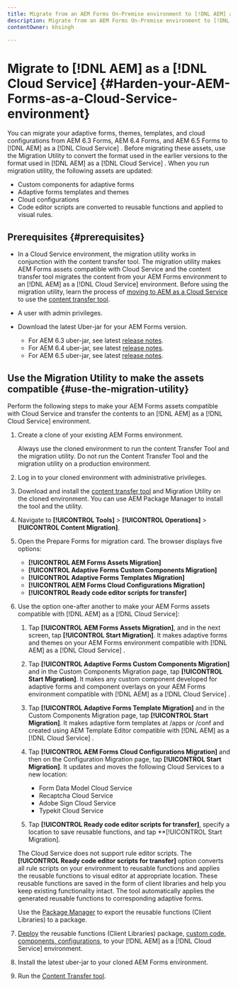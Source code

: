 ```yaml
---
title: Migrate from an AEM Forms On-Premise environment to [!DNL AEM] as a [!DNL Cloud Service]  environment
description: Migrate from an AEM Forms On-Premise environment to [!DNL AEM] as a [!DNL Cloud Service]  environment
contentOwner: khsingh

---
```


# Migrate to [!DNL AEM] as a [!DNL Cloud Service]  {#Harden-your-AEM-Forms-as-a-Cloud-Service-environment}

You can migrate your adaptive forms, themes, templates, and cloud configurations from AEM 6.3 Forms, AEM 6.4 Forms, and AEM 6.5 Forms to [!DNL AEM] as a [!DNL Cloud Service] . Before migrating these assets, use the Migration Utility to convert the format used in the earlier versions to the format used in [!DNL AEM] as a [!DNL Cloud Service] . When you run migration utility, the following assets are updated:

* Custom components for adaptive forms
* Adaptive forms templates and themes
* Cloud configurations
* Code editor scripts are converted to reusable functions and applied to visual rules.

## Prerequisites {#prerequisites}

* In a Cloud Service environment, the migration utility works in conjunction with the content transfer tool. The migration utility makes AEM Forms assets compatible with Cloud Service and the content transfer tool migrates the content from your AEM Forms environment to an [!DNL AEM] as a [!DNL Cloud Service] environment. Before using the migration utility, learn the process of [moving to AEM as a Cloud Service](https://experienceleague.adobe.com/docs/experience-manager-cloud-service/moving/home.html) to use the [content transfer tool](https://experienceleague.adobe.com/docs/experience-manager-cloud-service/moving/cloud-migration/content-transfer-tool/overview-content-transfer-tool.html?#cloud-migration).
* A user with admin privileges.
* Download the latest Uber-jar for your AEM Forms version.

  * For AEM 6.3 uber-jar, see latest [release notes](https://helpx.adobe.com/experience-manager/6-3/release-notes/sp3-release-notes.html#UberJar).
  * For AEM 6.4 uber-jar, see latest [release notes](https://experienceleague.adobe.com/docs/experience-manager-64/release-notes/sp-release-notes.html?lang=en#uber-jar).
  * For AEM 6.5 uber-jar, see latest [release notes](https://experienceleague.adobe.com/docs/experience-manager-65/release-notes/service-pack/sp-release-notes.html?lang=en#service-pack).

## Use the Migration Utility to make the assets compatible {#use-the-migration-utility}

Perform the following steps to make your AEM Forms assets compatible with Cloud Service and transfer the contents to an [!DNL AEM] as a [!DNL Cloud Service] environment.

1. Create a clone of your existing AEM Forms environment.

    Always use the cloned environment to run the content Transfer Tool and the migration utility. Do not run the Content Transfer Tool and the migration utility on a production environment.

1. Log in to your cloned environment with administrative privileges.

1. Download and install the [content transfer tool](https://experienceleague.adobe.com/docs/experience-manager-cloud-service/moving/cloud-migration/content-transfer-tool/overview-content-transfer-tool.html?#cloud-migration) and Migration Utility on the cloned environment. You can use AEM Package Manager to install the tool and the utility.

1. Navigate to **[!UICONTROL Tools]** > **[!UICONTROL Operations]** > **[!UICONTROL Content Migration]**.

1. Open the Prepare Forms for migration card. The browser displays five options:
    * **[!UICONTROL AEM Forms Assets Migration]**
    * **[!UICONTROL Adaptive Forms Custom Components Migration]**
    * **[!UICONTROL Adaptive Forms Templates Migration]**
    * **[!UICONTROL AEM Forms Cloud Configurations Migration]**
    * **[!UICONTROL Ready code editor scripts for transfer]**

1. Use the option one-after another to make your AEM Forms assets compatible with [!DNL AEM] as a [!DNL Cloud Service]:

    1. Tap **[!UICONTROL AEM Forms Assets Migration]**, and in the next screen, tap **[!UICONTROL Start Migration]**. It makes adaptive forms and themes on your AEM Forms environment compatible with [!DNL AEM] as a [!DNL Cloud Service] .

    1. Tap **[!UICONTROL Adaptive Forms Custom Components Migration]** and in the Custom Components Migration page, tap **[!UICONTROL Start Migration]**. It makes any custom component developed for adaptive forms and component overlays on your AEM Forms environment compatible with [!DNL AEM] as a [!DNL Cloud Service] .

    1. Tap **[!UICONTROL Adaptive Forms Template Migration]** and in the Custom Components Migration page, tap **[!UICONTROL Start Migration]**. It makes adaptive form templates at /apps or /conf and created using AEM Template Editor compatible with [!DNL AEM] as a [!DNL Cloud Service] .

    1. Tap **[!UICONTROL AEM Forms Cloud Configurations Migration]** and then on the Configuration Migration page, tap **[!UICONTROL Start Migration]**. It updates and moves the following Cloud Services to a new location:

        * Form Data Model Cloud Service
        * Recaptcha Cloud Service
        * Adobe Sign Cloud Service
        * Typekit Cloud Service

    1. Tap **[!UICONTROL Ready code editor scripts for transfer]**, specify a location to save reusable functions, and tap **[!UICONTROL Start Migration].

    The Cloud Service does not support rule editor scripts. The **[!UICONTROL Ready code editor scripts for transfer]** option converts all rule scripts on your environment to reusable functions and applies the reusable functions to visual editor at appropriate location. These reusable functions are saved in the form of client libraries and help you keep existing functionality intact. The tool automatically applies the generated reusable functions to corresponding adaptive forms.

    Use the [Package Manager](https://experienceleague.adobe.com/docs/experience-manager-65/administering/contentmanagement/package-manager.html?lang=en#contentmanagement) to export the reusable functions (Client Libraries) to a package.

1. [Deploy](https://experienceleague.adobe.com/docs/experience-manager-cloud-service/implementing/deploying/overview.html?lang=en#deploying-content-packages-via-cloud-manager-and-package-manager) the reusable functions (Client Libraries) package, [custom code, components, configurations](https://experienceleague.adobe.com/docs/experience-manager-learn/cloud-service/cloud-manager/devops/deploy-code.html#cloud-manager), to your [!DNL AEM] as a [!DNL Cloud Service]  environment.

1. Install the latest uber-jar to your cloned AEM Forms environment.

1. Run the [Content Transfer tool](https://experienceleague.adobe.com/docs/experience-manager-cloud-service/moving/cloud-migration/content-transfer-tool/overview-content-transfer-tool.html?#cloud-migration).
